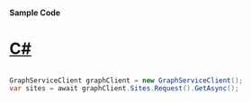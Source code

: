 #### Sample Code
# [C#](#tab/Csharp)

```C#

GraphServiceClient graphClient = new GraphServiceClient();
var sites = await graphClient.Sites.Request().GetAsync();

```